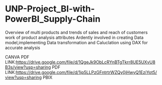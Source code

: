# UNP-Project_BI-with-PowerBI_Supply-Chain
Overview of multi products and trends of sales and reach of customers work of product analysis attributes
Ardently involved in creating Data model,implementing Data transformation and Caluclation using DAX for accurate analysis

  CANVA PDF LINK:https://drive.google.com/file/d/1QgeJk9ObLcRYnBTgTkrr8UE5UXvU8B3s/view?usp=sharing PDF
LINK:https://drive.google.com/file/d/1ip5LLPzGFntrtrWZQy0jHwyQ1EziYot5/view?usp=sharing PBIX
